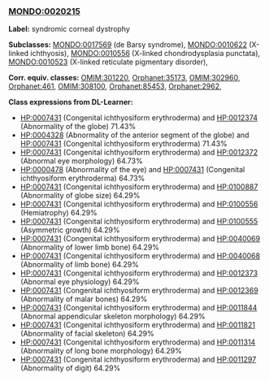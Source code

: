
### [MONDO:0020215](http://purl.obolibrary.org/obo/MONDO_0020215)
**Label:** syndromic corneal dystrophy

**Subclasses:** [MONDO:0017569](http://purl.obolibrary.org/obo/MONDO_0017569) (de Barsy syndrome), [MONDO:0010622](http://purl.obolibrary.org/obo/MONDO_0010622) (X-linked ichthyosis), [MONDO:0010556](http://purl.obolibrary.org/obo/MONDO_0010556) (X-linked chondrodysplasia punctata), [MONDO:0010523](http://purl.obolibrary.org/obo/MONDO_0010523) (X-linked reticulate pigmentary disorder), 

**Corr. equiv. classes:** [OMIM:301220](http://purl.obolibrary.org/obo/OMIM_301220), [Orphanet:35173](http://www.orpha.net/ORDO/Orphanet_35173), [OMIM:302960](http://purl.obolibrary.org/obo/OMIM_302960), [Orphanet:461](http://www.orpha.net/ORDO/Orphanet_461), [OMIM:308100](http://purl.obolibrary.org/obo/OMIM_308100), [Orphanet:85453](http://www.orpha.net/ORDO/Orphanet_85453), [Orphanet:2962](http://www.orpha.net/ORDO/Orphanet_2962), 

**Class expressions from DL-Learner:**

- [HP:0007431](http://purl.obolibrary.org/obo/HP_0007431) (Congenital ichthyosiform erythroderma) and [HP:0012374](http://purl.obolibrary.org/obo/HP_0012374) (Abnormality of the globe) 71.43%
- [HP:0004328](http://purl.obolibrary.org/obo/HP_0004328) (Abnormality of the anterior segment of the globe) and [HP:0007431](http://purl.obolibrary.org/obo/HP_0007431) (Congenital ichthyosiform erythroderma) 71.43%
- [HP:0007431](http://purl.obolibrary.org/obo/HP_0007431) (Congenital ichthyosiform erythroderma) and [HP:0012372](http://purl.obolibrary.org/obo/HP_0012372) (Abnormal eye morphology) 64.73%
- [HP:0000478](http://purl.obolibrary.org/obo/HP_0000478) (Abnormality of the eye) and [HP:0007431](http://purl.obolibrary.org/obo/HP_0007431) (Congenital ichthyosiform erythroderma) 64.73%
- [HP:0007431](http://purl.obolibrary.org/obo/HP_0007431) (Congenital ichthyosiform erythroderma) and [HP:0100887](http://purl.obolibrary.org/obo/HP_0100887) (Abnormality of globe size) 64.29%
- [HP:0007431](http://purl.obolibrary.org/obo/HP_0007431) (Congenital ichthyosiform erythroderma) and [HP:0100556](http://purl.obolibrary.org/obo/HP_0100556) (Hemiatrophy) 64.29%
- [HP:0007431](http://purl.obolibrary.org/obo/HP_0007431) (Congenital ichthyosiform erythroderma) and [HP:0100555](http://purl.obolibrary.org/obo/HP_0100555) (Asymmetric growth) 64.29%
- [HP:0007431](http://purl.obolibrary.org/obo/HP_0007431) (Congenital ichthyosiform erythroderma) and [HP:0040069](http://purl.obolibrary.org/obo/HP_0040069) (Abnormality of lower limb bone) 64.29%
- [HP:0007431](http://purl.obolibrary.org/obo/HP_0007431) (Congenital ichthyosiform erythroderma) and [HP:0040068](http://purl.obolibrary.org/obo/HP_0040068) (Abnormality of limb bone) 64.29%
- [HP:0007431](http://purl.obolibrary.org/obo/HP_0007431) (Congenital ichthyosiform erythroderma) and [HP:0012373](http://purl.obolibrary.org/obo/HP_0012373) (Abnormal eye physiology) 64.29%
- [HP:0007431](http://purl.obolibrary.org/obo/HP_0007431) (Congenital ichthyosiform erythroderma) and [HP:0012369](http://purl.obolibrary.org/obo/HP_0012369) (Abnormality of malar bones) 64.29%
- [HP:0007431](http://purl.obolibrary.org/obo/HP_0007431) (Congenital ichthyosiform erythroderma) and [HP:0011844](http://purl.obolibrary.org/obo/HP_0011844) (Abnormal appendicular skeleton morphology) 64.29%
- [HP:0007431](http://purl.obolibrary.org/obo/HP_0007431) (Congenital ichthyosiform erythroderma) and [HP:0011821](http://purl.obolibrary.org/obo/HP_0011821) (Abnormality of facial skeleton) 64.29%
- [HP:0007431](http://purl.obolibrary.org/obo/HP_0007431) (Congenital ichthyosiform erythroderma) and [HP:0011314](http://purl.obolibrary.org/obo/HP_0011314) (Abnormality of long bone morphology) 64.29%
- [HP:0007431](http://purl.obolibrary.org/obo/HP_0007431) (Congenital ichthyosiform erythroderma) and [HP:0011297](http://purl.obolibrary.org/obo/HP_0011297) (Abnormality of digit) 64.29%


